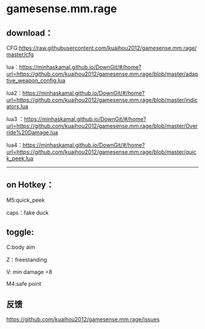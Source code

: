 # gamesense.mm.rage

download：
---

CFG:https://raw.githubusercontent.com/kuaihou2012/gamesense.mm.rage/master/cfg

lua：https://minhaskamal.github.io/DownGit/#/home?url=https://github.com/kuaihou2012/gamesense.mm.rage/blob/master/adaptive_weapon_config.lua

lua2：https://minhaskamal.github.io/DownGit/#/home?url=https://github.com/kuaihou2012/gamesense.mm.rage/blob/master/indicators.lua

lua3 ：https://minhaskamal.github.io/DownGit/#/home?url=https://github.com/kuaihou2012/gamesense.mm.rage/blob/master/Override%20Damage.lua

lua4：https://minhaskamal.github.io/DownGit/#/home?url=https://github.com/kuaihou2012/gamesense.mm.rage/blob/master/quick_peek.lua


-------------------------------------------------------------------------------------------

on Hotkey：
---

M5:quick_peek

caps：fake duck

toggle:
---
C:body aim

Z：freestanding

V: min damage =8

M4:safe point

反馈
--
https://github.com/kuaihou2012/gamesense.mm.rage/issues
